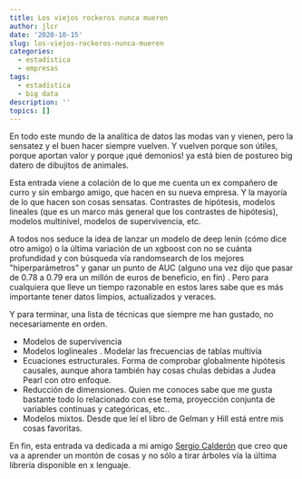 ```yaml
---
title: Los viejos rockeros nunca mueren
author: jlcr
date: '2020-10-15'
slug: los-viejos-rockeros-nunca-mueren
categories:
  - estadística
  - empresas
tags:
  - estadística
  - big data
description: ''
topics: []
---
```



En todo este mundo de la analítica de datos las modas van y vienen, pero la sensatez y el buen hacer siempre vuelven. Y vuelven porque son útiles, porque aportan valor y porque ¡qué demonios! ya está bien de postureo big datero de dibujitos de animales.

Esta entrada viene a colación de lo que me cuenta un ex compañero de curro y sin embargo amigo, que hacen en su nueva empresa. Y la mayoría de lo que hacen son cosas sensatas. Contrastes de hipótesis, modelos lineales (que es un marco más general que los contrastes de hipótesis), modelos multinivel, modelos de supervivencia, etc. 

A todos nos seduce la idea de lanzar un modelo de deep lenin (cómo dice otro amigo) o la última variación de un xgboost con no se cuánta profundidad y con búsqueda vía randomsearch de los mejores "hiperparámetros" y ganar un punto de AUC (alguno una vez dijo que pasar de 0.78 a 0.79 era un millón de euros de beneficio, en fin) . Pero para cualquiera que lleve un tiempo razonable en estos lares sabe que es más importante tener datos limpios, actualizados y veraces. 

Y para terminar, una lista de técnicas que siempre me han gustado, no necesariamente en orden. 

* Modelos de supervivencia
* Modelos loglineales . Modelar las frecuencias de tablas multivía
* Ecuaciones estructurales. Forma de comprobar globalmente hipótesis causales, aunque ahora también hay cosas chulas debidas a Judea Pearl con otro enfoque.
* Reducción de dimensiones. Quien me conoces sabe que me gusta bastante todo lo relacionado con ese tema, proyección conjunta de  variables continuas y categóricas, etc..
* Modelos mixtos. Desde que leí el libro de Gelman  y Hill está entre mis cosas favoritas.

En fin, esta entrada va dedicada a mi amigo [Sergio Calderón](https://twitter.com/sergiocalde94) que creo que va a aprender un montón de cosas y no sólo a tirar árboles vía la última librería disponible en x lenguaje. 




